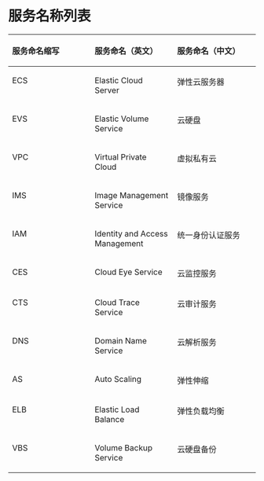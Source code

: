 # 服务名称列表<a name="sdk_05_0004"></a>

<a name="table3602209103711"></a>
<table><thead align="left"><tr id="row3603179163714"><th class="cellrowborder" valign="top" width="33.33333333333333%" id="mcps1.1.4.1.1"><p id="p13603391379"><a name="p13603391379"></a><a name="p13603391379"></a>服务命名缩写</p>
</th>
<th class="cellrowborder" valign="top" width="33.33333333333333%" id="mcps1.1.4.1.2"><p id="p1603129133713"><a name="p1603129133713"></a><a name="p1603129133713"></a>服务命名（英文）</p>
</th>
<th class="cellrowborder" valign="top" width="33.33333333333333%" id="mcps1.1.4.1.3"><p id="p8603149143720"><a name="p8603149143720"></a><a name="p8603149143720"></a>服务命名（中文）</p>
</th>
</tr>
</thead>
<tbody><tr id="row106031295377"><td class="cellrowborder" valign="top" width="33.33333333333333%" headers="mcps1.1.4.1.1 "><p id="p86031899375"><a name="p86031899375"></a><a name="p86031899375"></a>ECS</p>
</td>
<td class="cellrowborder" valign="top" width="33.33333333333333%" headers="mcps1.1.4.1.2 "><p id="p116031993717"><a name="p116031993717"></a><a name="p116031993717"></a>Elastic Cloud Server</p>
</td>
<td class="cellrowborder" valign="top" width="33.33333333333333%" headers="mcps1.1.4.1.3 "><p id="p060399113711"><a name="p060399113711"></a><a name="p060399113711"></a>弹性云服务器</p>
</td>
</tr>
<tr id="row136031911377"><td class="cellrowborder" valign="top" width="33.33333333333333%" headers="mcps1.1.4.1.1 "><p id="p86035973718"><a name="p86035973718"></a><a name="p86035973718"></a>EVS</p>
</td>
<td class="cellrowborder" valign="top" width="33.33333333333333%" headers="mcps1.1.4.1.2 "><p id="p86031799375"><a name="p86031799375"></a><a name="p86031799375"></a>Elastic Volume Service</p>
</td>
<td class="cellrowborder" valign="top" width="33.33333333333333%" headers="mcps1.1.4.1.3 "><p id="p1160314983716"><a name="p1160314983716"></a><a name="p1160314983716"></a>云硬盘</p>
</td>
</tr>
<tr id="row146031591374"><td class="cellrowborder" valign="top" width="33.33333333333333%" headers="mcps1.1.4.1.1 "><p id="p7603119183720"><a name="p7603119183720"></a><a name="p7603119183720"></a>VPC</p>
</td>
<td class="cellrowborder" valign="top" width="33.33333333333333%" headers="mcps1.1.4.1.2 "><p id="p960310983710"><a name="p960310983710"></a><a name="p960310983710"></a>Virtual Private Cloud</p>
</td>
<td class="cellrowborder" valign="top" width="33.33333333333333%" headers="mcps1.1.4.1.3 "><p id="p1960459153715"><a name="p1960459153715"></a><a name="p1960459153715"></a>虚拟私有云</p>
</td>
</tr>
<tr id="row1960409133717"><td class="cellrowborder" valign="top" width="33.33333333333333%" headers="mcps1.1.4.1.1 "><p id="p206046920378"><a name="p206046920378"></a><a name="p206046920378"></a>IMS</p>
</td>
<td class="cellrowborder" valign="top" width="33.33333333333333%" headers="mcps1.1.4.1.2 "><p id="p1604597377"><a name="p1604597377"></a><a name="p1604597377"></a>Image Management Service</p>
</td>
<td class="cellrowborder" valign="top" width="33.33333333333333%" headers="mcps1.1.4.1.3 "><p id="p166041994376"><a name="p166041994376"></a><a name="p166041994376"></a>镜像服务</p>
</td>
</tr>
<tr id="row14604159173711"><td class="cellrowborder" valign="top" width="33.33333333333333%" headers="mcps1.1.4.1.1 "><p id="p56041590371"><a name="p56041590371"></a><a name="p56041590371"></a>IAM</p>
</td>
<td class="cellrowborder" valign="top" width="33.33333333333333%" headers="mcps1.1.4.1.2 "><p id="p1660414983711"><a name="p1660414983711"></a><a name="p1660414983711"></a>Identity and Access Management</p>
</td>
<td class="cellrowborder" valign="top" width="33.33333333333333%" headers="mcps1.1.4.1.3 "><p id="p260459153713"><a name="p260459153713"></a><a name="p260459153713"></a>统一身份认证服务</p>
</td>
</tr>
<tr id="row811083311417"><td class="cellrowborder" valign="top" width="33.33333333333333%" headers="mcps1.1.4.1.1 "><p id="p9111113344120"><a name="p9111113344120"></a><a name="p9111113344120"></a>CES</p>
</td>
<td class="cellrowborder" valign="top" width="33.33333333333333%" headers="mcps1.1.4.1.2 "><p id="p10111533194110"><a name="p10111533194110"></a><a name="p10111533194110"></a>Cloud Eye Service</p>
</td>
<td class="cellrowborder" valign="top" width="33.33333333333333%" headers="mcps1.1.4.1.3 "><p id="p12111173314116"><a name="p12111173314116"></a><a name="p12111173314116"></a>云监控服务</p>
</td>
</tr>
<tr id="row1294144101820"><td class="cellrowborder" valign="top" width="33.33333333333333%" headers="mcps1.1.4.1.1 "><p id="p12296114413180"><a name="p12296114413180"></a><a name="p12296114413180"></a>CTS</p>
</td>
<td class="cellrowborder" valign="top" width="33.33333333333333%" headers="mcps1.1.4.1.2 "><p id="p17296134481812"><a name="p17296134481812"></a><a name="p17296134481812"></a>Cloud Trace Service</p>
</td>
<td class="cellrowborder" valign="top" width="33.33333333333333%" headers="mcps1.1.4.1.3 "><p id="p92961744141811"><a name="p92961744141811"></a><a name="p92961744141811"></a>云审计服务</p>
</td>
</tr>
<tr id="row27021958181811"><td class="cellrowborder" valign="top" width="33.33333333333333%" headers="mcps1.1.4.1.1 "><p id="p6702155821817"><a name="p6702155821817"></a><a name="p6702155821817"></a>DNS</p>
</td>
<td class="cellrowborder" valign="top" width="33.33333333333333%" headers="mcps1.1.4.1.2 "><p id="p4702125851819"><a name="p4702125851819"></a><a name="p4702125851819"></a>Domain Name Service</p>
</td>
<td class="cellrowborder" valign="top" width="33.33333333333333%" headers="mcps1.1.4.1.3 "><p id="p10702135819184"><a name="p10702135819184"></a><a name="p10702135819184"></a>云解析服务</p>
</td>
</tr>
<tr id="row093510551188"><td class="cellrowborder" valign="top" width="33.33333333333333%" headers="mcps1.1.4.1.1 "><p id="p17935185501813"><a name="p17935185501813"></a><a name="p17935185501813"></a>AS</p>
</td>
<td class="cellrowborder" valign="top" width="33.33333333333333%" headers="mcps1.1.4.1.2 "><p id="p8935145515186"><a name="p8935145515186"></a><a name="p8935145515186"></a>Auto Scaling</p>
</td>
<td class="cellrowborder" valign="top" width="33.33333333333333%" headers="mcps1.1.4.1.3 "><p id="p1793518558185"><a name="p1793518558185"></a><a name="p1793518558185"></a>弹性伸缩</p>
</td>
</tr>
<tr id="row27536297199"><td class="cellrowborder" valign="top" width="33.33333333333333%" headers="mcps1.1.4.1.1 "><p id="p1575342919199"><a name="p1575342919199"></a><a name="p1575342919199"></a>ELB</p>
</td>
<td class="cellrowborder" valign="top" width="33.33333333333333%" headers="mcps1.1.4.1.2 "><p id="p1375332910195"><a name="p1375332910195"></a><a name="p1375332910195"></a>Elastic Load Balance</p>
</td>
<td class="cellrowborder" valign="top" width="33.33333333333333%" headers="mcps1.1.4.1.3 "><p id="p1075314297196"><a name="p1075314297196"></a><a name="p1075314297196"></a>弹性负载均衡</p>
</td>
</tr>
<tr id="row2057175215183"><td class="cellrowborder" valign="top" width="33.33333333333333%" headers="mcps1.1.4.1.1 "><p id="p1957125217180"><a name="p1957125217180"></a><a name="p1957125217180"></a>VBS</p>
</td>
<td class="cellrowborder" valign="top" width="33.33333333333333%" headers="mcps1.1.4.1.2 "><p id="p115719526184"><a name="p115719526184"></a><a name="p115719526184"></a>Volume Backup Service</p>
</td>
<td class="cellrowborder" valign="top" width="33.33333333333333%" headers="mcps1.1.4.1.3 "><p id="p1657145210189"><a name="p1657145210189"></a><a name="p1657145210189"></a>云硬盘备份</p>
</td>
</tr>
</tbody>
</table>


